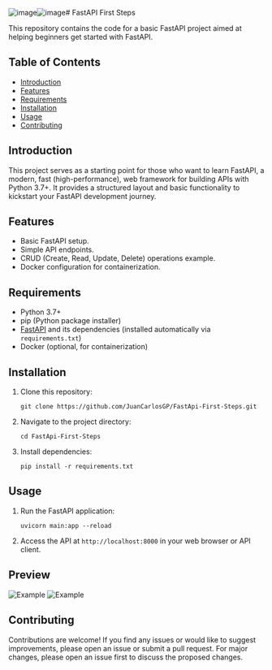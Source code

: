 ![image](https://github.com/JuanCarlosGP/FastApi-First-Steps/assets/64562942/105e6dac-28a5-47cd-9370-cc5d5e2d173b)![image](https://github.com/JuanCarlosGP/FastApi-First-Steps/assets/64562942/8d2feb5a-eba2-4028-96da-eaa0f2394e98)# FastAPI First Steps

This repository contains the code for a basic FastAPI project aimed at helping beginners get started with FastAPI.

## Table of Contents

- [Introduction](#introduction)
- [Features](#features)
- [Requirements](#requirements)
- [Installation](#installation)
- [Usage](#usage)
- [Contributing](#contributing)

## Introduction

This project serves as a starting point for those who want to learn FastAPI, a modern, fast (high-performance), web framework for building APIs with Python 3.7+. It provides a structured layout and basic functionality to kickstart your FastAPI development journey.

## Features

- Basic FastAPI setup.
- Simple API endpoints.
- CRUD (Create, Read, Update, Delete) operations example.
- Docker configuration for containerization.

## Requirements

- Python 3.7+
- pip (Python package installer)
- [FastAPI](https://fastapi.tiangolo.com/) and its dependencies (installed automatically via `requirements.txt`)
- Docker (optional, for containerization)

## Installation

1. Clone this repository:

    ```
    git clone https://github.com/JuanCarlosGP/FastApi-First-Steps.git
    ```

2. Navigate to the project directory:

    ```
    cd FastApi-First-Steps
    ```

3. Install dependencies:

    ```
    pip install -r requirements.txt
    ```

## Usage

1. Run the FastAPI application:

    ```
    uvicorn main:app --reload
    ```

2. Access the API at `http://localhost:8000` in your web browser or API client.

## Preview 

  <img src="https://cdn.discordapp.com/attachments/880375695518363668/1206613257784139907/image.png?ex=65dca52a&is=65ca302a&hm=af6564a24342f7af96de915cc8a5a23cf214c71f481bb845153be3a19d1b0539&" max-width="100%" height=auto alt="Example">
  <img src="https://cdn.discordapp.com/attachments/880375695518363668/1206613687398436915/image.png?ex=65dca590&is=65ca3090&hm=1ca2eb946f1766f0e4269036fad03d838875d68000c2005bdbb5fe74e681f0f4&" max-width="100%" height=auto alt="Example"> 

## Contributing

Contributions are welcome! If you find any issues or would like to suggest improvements, please open an issue or submit a pull request. For major changes, please open an issue first to discuss the proposed changes.
